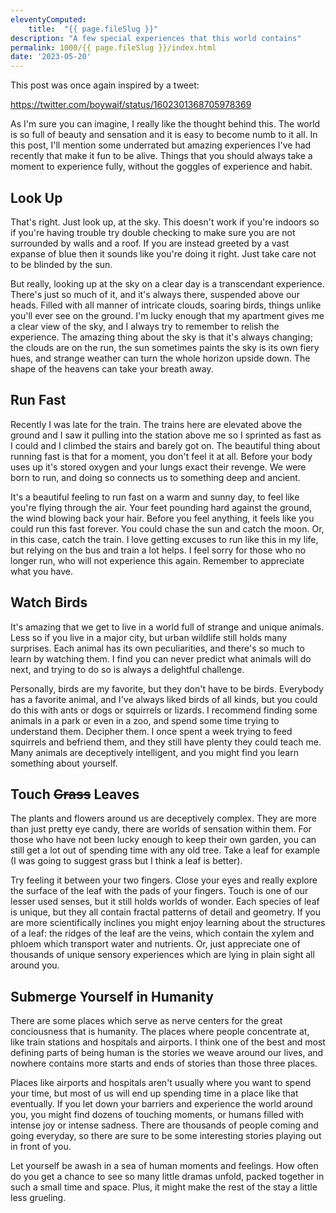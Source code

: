 ```yaml
---
eleventyComputed:
    title:  "{{ page.fileSlug }}"
description: "A few special experiences that this world contains"
permalink: 1000/{{ page.fileSlug }}/index.html
date: '2023-05-20'
---
```


This post was once again inspired by a tweet:

https://twitter.com/boywaif/status/1602301368705978369

As I'm sure you can imagine, I really like the thought behind this. The world is so full of beauty and sensation and it is easy to become numb to it all. In this post, I'll mention some underrated but amazing experiences I've had recently that make it fun to be alive. Things that you should always take a moment to experience fully, without the goggles of experience and habit.

## Look Up

That's right. Just look up, at the sky. This doesn't work if you're indoors so if you're having trouble try double checking to make sure you are not surrounded by walls and a roof. If you are instead greeted by a vast expanse of blue then it sounds like you're doing it right. Just take care not to be blinded by the sun.

But really, looking up at the sky on a clear day is a transcendant experience. There's just so much of it, and it's always there, suspended above our heads. Filled with all manner of intricate clouds, soaring birds, things unlike you'll ever see on the ground. I'm lucky enough that my apartment gives me a clear view of the sky, and I always try to remember to relish the experience. The amazing thing about the sky is that it's always changing; the clouds are on the run, the sun sometimes paints the sky is its own fiery hues, and strange weather can turn the whole horizon upside down. The shape of the heavens can take your breath away.

## Run Fast

Recently I was late for the train. The trains here are elevated above the ground and I saw it pulling into the station above me so I sprinted as fast as I could and I climbed the stairs and barely got on. The beautiful thing about running fast is that for a moment, you don't feel it at all. Before your body uses up it's stored oxygen and your lungs exact their revenge. We were born to run, and doing so connects us to something deep and ancient.

It's a beautiful feeling to run fast on a warm and sunny day, to feel like you're flying through the air. Your feet pounding hard against the ground, the wind blowing back your hair. Before you feel anything, it feels like you could run this fast forever. You could chase the sun and catch the moon. Or, in this case, catch the train. I love getting excuses to run like this in my life, but relying on the bus and train a lot helps. I feel sorry for those who no longer run, who will not experience this again. Remember to appreciate what you have.

## Watch Birds

It's amazing that we get to live in a world full of strange and unique animals. Less so if you live in a major city, but urban wildlife still holds many surprises. Each animal has its own peculiarities, and there's so much to learn by watching them. I find you can never predict what animals will do next, and trying to do so is always a delightful challenge.

Personally, birds are my favorite, but they don't have to be birds. Everybody has a favorite animal, and I've always liked birds of all kinds, but you could do this with ants or dogs or squirrels or lizards. I recommend finding some animals in a park or even in a zoo, and spend some time trying to understand them. Decipher them. I once spent a week trying to feed squirrels and befriend them, and they still have plenty they could teach me. Many animals are deceptively intelligent, and you might find you learn something about yourself.

## Touch ~~Grass~~ Leaves

The plants and flowers around us are deceptively complex. They are more than just pretty eye candy, there are worlds of sensation within them. For those who have not been lucky enough to keep their own garden, you can still get a lot out of spending time with any old tree. Take a leaf for example (I was going to suggest grass but I think a leaf is better).

Try feeling it between your two fingers. Close your eyes and really explore the surface of the leaf with the pads of your fingers. Touch is one of our lesser used senses, but it still holds worlds of wonder. Each species of leaf is unique, but they all contain fractal patterns of detail and geometry. If you are more scientifically inclines you might enjoy learning about the structures of a leaf: the ridges of the leaf are the veins, which contain the xylem and phloem which transport water and nutrients. Or, just appreciate one of thousands of unique sensory experiences which are lying in plain sight all around you.

## Submerge Yourself in Humanity

There are some places which serve as nerve centers for the great conciousness that is humanity. The places where people concentrate at, like train stations and hospitals and airports. I think one of the best and most defining parts of being human is the stories we weave around our lives, and nowhere contains more starts and ends of stories than those three places.

Places like airports and hospitals aren't usually where you want to spend your time, but most of us will end up spending time in a place like that eventually. If you let down your barriers and experience the world around you, you might find dozens of touching moments, or humans filled with intense joy or intense sadness. There are thousands of people coming and going everyday, so there are sure to be some interesting stories playing out in front of you.

Let yourself be awash in a sea of human moments and feelings. How often do you get a chance to see so many little dramas unfold, packed together in such a small time and space. Plus, it might make the rest of the stay a little less grueling.